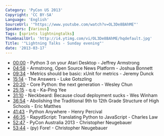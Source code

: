 ```yaml
---
Category: 'PyCon US 2013'
Copyright: 'CC BY-SA'
Language: 'English'
SourceUrl: '"https://www.youtube.com/watch?v=OL3De8BAhME"'
Speakers: [Various]
Tags: [sprints lightningtalks]
ThumbnailUrl: 'http://i4.ytimg.com/vi/OL3De8BAhME/hqdefault.jpg'
Title: '"Lightning Talks - Sunday evening"'
date: '2013-03-17'
---
```

* [00:00](#t=0m) - Python 3 on your Atari Desktop - Jeffrey Armstrong
* [04:58](#t=4m58s) - Armstrong, Open Source News Platform - Joshua Bonnett
* [09:34](#t=9m34s) - Metrics should be basic: xUnit for metrics - Jeremy Dunck
* [15:14](#t=15m14s) - The Answers - Luke Gotszling
* [20:20](#t=20m20s) - Core Python: the next generation - Wesley Chun
* [25:15](#t=25m15s) - q.q - Ka-Ping Yee
* [31:10](#t=31m13s) - Neckbeard: Because cloud deployment sucks - Wes Winham
* [36:54](#t=36m54s) - Abolishing the Traditional 9th to 12th Grade Structure of High Schools - Eric Matthes
* [41:43](#t=41m43s) - Python Anywhere - Henry Percival
* [46:35](#t=46m35s) - RapydScript: Translating Python to JavaScript - Charles Law
* [52:47](#t=52m47s) - PyCon Australia 2013 - Christopher Neugebauer
* [53:44](#t=53m44s) - (py) Fore! - Christopher Neugebauer